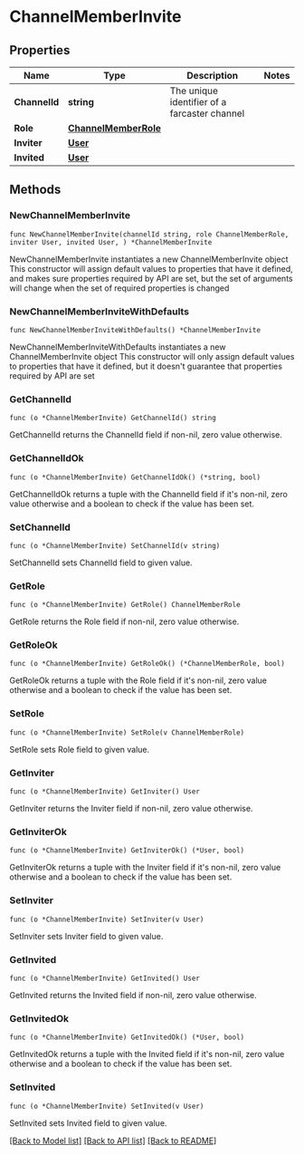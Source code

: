 # ChannelMemberInvite

## Properties

Name | Type | Description | Notes
------------ | ------------- | ------------- | -------------
**ChannelId** | **string** | The unique identifier of a farcaster channel | 
**Role** | [**ChannelMemberRole**](ChannelMemberRole.md) |  | 
**Inviter** | [**User**](User.md) |  | 
**Invited** | [**User**](User.md) |  | 

## Methods

### NewChannelMemberInvite

`func NewChannelMemberInvite(channelId string, role ChannelMemberRole, inviter User, invited User, ) *ChannelMemberInvite`

NewChannelMemberInvite instantiates a new ChannelMemberInvite object
This constructor will assign default values to properties that have it defined,
and makes sure properties required by API are set, but the set of arguments
will change when the set of required properties is changed

### NewChannelMemberInviteWithDefaults

`func NewChannelMemberInviteWithDefaults() *ChannelMemberInvite`

NewChannelMemberInviteWithDefaults instantiates a new ChannelMemberInvite object
This constructor will only assign default values to properties that have it defined,
but it doesn't guarantee that properties required by API are set

### GetChannelId

`func (o *ChannelMemberInvite) GetChannelId() string`

GetChannelId returns the ChannelId field if non-nil, zero value otherwise.

### GetChannelIdOk

`func (o *ChannelMemberInvite) GetChannelIdOk() (*string, bool)`

GetChannelIdOk returns a tuple with the ChannelId field if it's non-nil, zero value otherwise
and a boolean to check if the value has been set.

### SetChannelId

`func (o *ChannelMemberInvite) SetChannelId(v string)`

SetChannelId sets ChannelId field to given value.


### GetRole

`func (o *ChannelMemberInvite) GetRole() ChannelMemberRole`

GetRole returns the Role field if non-nil, zero value otherwise.

### GetRoleOk

`func (o *ChannelMemberInvite) GetRoleOk() (*ChannelMemberRole, bool)`

GetRoleOk returns a tuple with the Role field if it's non-nil, zero value otherwise
and a boolean to check if the value has been set.

### SetRole

`func (o *ChannelMemberInvite) SetRole(v ChannelMemberRole)`

SetRole sets Role field to given value.


### GetInviter

`func (o *ChannelMemberInvite) GetInviter() User`

GetInviter returns the Inviter field if non-nil, zero value otherwise.

### GetInviterOk

`func (o *ChannelMemberInvite) GetInviterOk() (*User, bool)`

GetInviterOk returns a tuple with the Inviter field if it's non-nil, zero value otherwise
and a boolean to check if the value has been set.

### SetInviter

`func (o *ChannelMemberInvite) SetInviter(v User)`

SetInviter sets Inviter field to given value.


### GetInvited

`func (o *ChannelMemberInvite) GetInvited() User`

GetInvited returns the Invited field if non-nil, zero value otherwise.

### GetInvitedOk

`func (o *ChannelMemberInvite) GetInvitedOk() (*User, bool)`

GetInvitedOk returns a tuple with the Invited field if it's non-nil, zero value otherwise
and a boolean to check if the value has been set.

### SetInvited

`func (o *ChannelMemberInvite) SetInvited(v User)`

SetInvited sets Invited field to given value.



[[Back to Model list]](../README.md#documentation-for-models) [[Back to API list]](../README.md#documentation-for-api-endpoints) [[Back to README]](../README.md)


